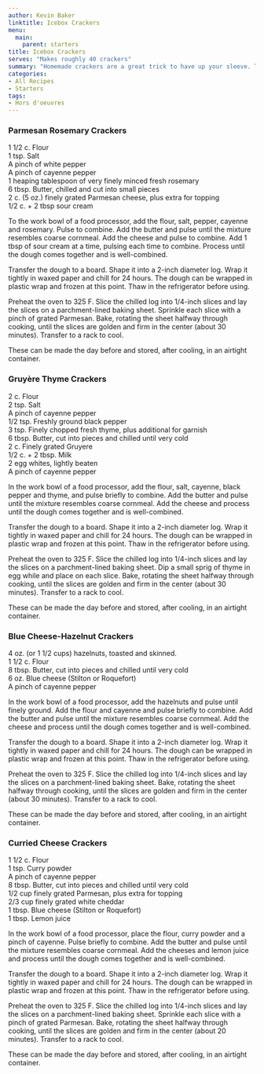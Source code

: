 ```yaml
---
author: Kevin Baker
linktitle: Icebox Crackers
menu:
  main:
    parent: starters
title: Icebox Crackers
serves: "Makes roughly 40 crackers"
summary: "Homemade crackers are a great trick to have up your sleeve. The doughs freeze beautifully, and need only be sliced and baked to produce a unique and impressive bite to serve along with drinks or before dinner."
categories:
- All Recipes
- Starters
tags: 
- Hors d'oeuvres
---
```


### Parmesan Rosemary Crackers

<div class="ingredient-list">

1 1/2 c. Flour  
1 tsp. Salt  
A pinch of white pepper  
A pinch of cayenne pepper  
1 heaping tablespoon of very finely minced fresh rosemary  
6 tbsp. Butter, chilled and cut into small pieces  
2 c. (5 oz.) finely grated Parmesan cheese, plus extra for topping  
1/2 c. + 2 tbsp sour cream   

</div>

To the work bowl of a food processor, add the flour, salt, pepper, cayenne and rosemary. Pulse to combine.  Add the butter and pulse until the mixture resembles coarse cornmeal. Add the cheese and pulse to combine. Add 1 tbsp of sour cream at a time, pulsing each time to combine. Process until the dough comes together and is well-combined.

Transfer the dough to a board. Shape it into a 2-inch diameter log. Wrap it tightly in waxed paper and chill for 24 hours. The dough can be wrapped in plastic wrap and frozen at this point.  Thaw in the refrigerator before using.

Preheat the oven to 325 F. Slice the chilled log into 1/4-inch slices and lay the slices on a parchment-lined baking sheet. Sprinkle each slice with a pinch of grated Parmesan. Bake, rotating the sheet halfway through cooking, until the slices are golden and firm in the center (about 30 minutes). Transfer to a rack to cool. 

These can be made the day before and stored, after cooling, in an airtight container.

### Gruyère Thyme Crackers

<div class="ingredient-list">

2 c. Flour  
2 tsp. Salt  
A pinch of cayenne pepper  
1/2 tsp. Freshly ground black pepper  
3 tsp. Finely chopped fresh thyme, plus additional for garnish  
6 tbsp. Butter, cut into pieces and chilled until very cold  
2 c. Finely grated Gruyere  
1/2 c. + 2 tbsp. Milk  
2 egg whites, lightly beaten  
A pinch of cayenne pepper  

</div>

In the work bowl of a food processor, add the flour, salt, cayenne, black pepper and thyme, and pulse briefly to combine. Add the butter and pulse until the mixture resembles coarse cornmeal. Add the cheese and process until the dough comes together and is well-combined.

Transfer the dough to a board. Shape it into a 2-inch diameter log. Wrap it tightly in waxed paper and chill for 24 hours. The dough can be wrapped in plastic wrap and frozen at this point.  Thaw in the refrigerator before using.

Preheat the oven to 325 F. Slice the chilled log into 1/4-inch slices and lay the slices on a parchment-lined baking sheet. Dip a small sprig of thyme in egg while and place on each slice. Bake, rotating the sheet halfway through cooking, until the slices are golden and firm in the center (about 30 minutes). Transfer to a rack to cool. 

These can be made the day before and stored, after cooling, in an airtight container.

### Blue Cheese-Hazelnut Crackers

<div class="ingredient-list">

4 oz. (or 1 1/2 cups) hazelnuts, toasted and skinned.  
1 1/2 c. Flour  
8 tbsp. Butter, cut into pieces and chilled until very cold  
6 oz. Blue cheese (Stilton or Roquefort)  
A pinch of cayenne pepper  

</div>

In the work bowl of a food processor, add the hazelnuts and pulse until finely ground. Add the flour and cayenne and pulse briefly to combine. Add the butter and pulse until the mixture resembles coarse cornmeal. Add the cheese and process until the dough comes together and is well-combined.

Transfer the dough to a board. Shape it into a 2-inch diameter log. Wrap it tightly in waxed paper and chill for 24 hours. The dough can be wrapped in plastic wrap and frozen at this point.  Thaw in the refrigerator before using.

Preheat the oven to 325 F. Slice the chilled log into 1/4-inch slices and lay the slices on a parchment-lined baking sheet. Bake, rotating the sheet halfway through cooking, until the slices are golden and firm in the center (about 30 minutes). Transfer to a rack to cool. 

These can be made the day before and stored, after cooling, in an airtight container.

### Curried Cheese Crackers

<div class="ingredient-list">

1 1/2 c. Flour  
1 tsp. Curry powder  
A pinch of cayenne pepper  
8 tbsp. Butter, cut into pieces and chilled until very cold  
1/2 cup finely grated Parmesan, plus extra for topping  
2/3 cup finely grated white cheddar  
1 tbsp. Blue cheese (Stilton or Roquefort)  
1 tbsp. Lemon juice  

</div>

In the work bowl of a food processor, place the flour, curry powder and a pinch of cayenne. Pulse briefly to combine. Add the butter and pulse until the mixture resembles coarse cornmeal. Add the cheeses and lemon juice and process until the dough comes together and is well-combined.

Transfer the dough to a board. Shape it into a 2-inch diameter log. Wrap it tightly in waxed paper and chill for 24 hours. The dough can be wrapped in plastic wrap and frozen at this point.  Thaw in the refrigerator before using.

Preheat the oven to 325 F. Slice the chilled log into 1/4-inch slices and lay the slices on a parchment-lined baking sheet. Sprinkle each slice with a pinch of grated Parmesan. Bake, rotating the sheet halfway through cooking, until the slices are golden and firm in the center (about 20 minutes). Transfer to a rack to cool. 

These can be made the day before and stored, after cooling, in an airtight container.